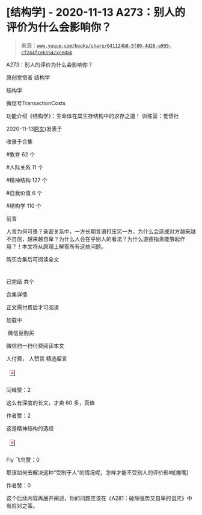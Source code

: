 # [结构学] - 2020-11-13 A273：别人的评价为什么会影响你？

> 来源：[`www.yuque.com/books/share/641124b8-5f80-4d26-a995-cf244fceb154/xcedab`](https://www.yuque.com/books/share/641124b8-5f80-4d26-a995-cf244fceb154/xcedab)



A273：别人的评价为什么会影响你？ 

原创觉悟者 结构学 

结构学 

微信号TransactionCosts 

功能介绍《结构学》：生命体在其生存结构中的求存之道！ 训练营：觉悟社 

2020-11-13[原文](https://mp.weixin.qq.com/s?__biz=MzIzMDYwOTM0Mg==&mid=2247484754&idx=1&sn=87cf58d44e4f35d017940c4224081c9b&chksm=e8b19d83dfc61495ba14319bbdc24f24d92ff79e09c4fb0f80da847ab5f95110b7b5b6f782cd#rd))发表于 

收录于合集 

#教育 62 个 

#人际关系 11 个 

#精神结构 127 个 

#自我价值 6 个 

#结构学 110 个 

前言 

人言为何可畏？亲密关系中，一方长期言语打压另一方，为什么会造成对方越来越不自信，越来越自卑？为什么人会在乎别人的看法？为什么道德指责能够起作用？！本文将从原理上解答所有这些问题。 

购买合集后可阅读全文 

# 

已完结 共个 

合集详情 

正文需付费后才可阅读 

加载中 

 微信豆购买 

微信扫一扫付费阅读本文 

人付费， 人赞赏 <ne-h3 id="ZhTYO" data-lake-id="ZhTYO"><ne-heading-ext><ne-heading-anchor></ne-heading-anchor><ne-heading-fold></ne-heading-fold></ne-heading-ext><ne-heading-content>精选留言</ne-heading-content></ne-h3> 

<ne-card data-card-name="image" data-card-type="inline" id="whS5c" data-event-boundary="card" style="color: rgb(51, 51, 51);">![](img/a7c4b85fc4929ad198670b852353b046.png)  

闫峰赞：2 

这么有深度的长文，才卖 60 多，真值 

作者赞：2 

这是精神结构的选段 

<ne-card data-card-name="image" data-card-type="inline" id="zZ9C8" data-event-boundary="card" style="color: rgb(51, 51, 51);">![](img/6adbb11e99f8011adc23f59ffaf2186e.png)  

Fly 飞鸟赞：0 

那该如何去解决这种“受制于人”的情况呢，怎样才能不受别人的评价影响[撇嘴] 

作者赞：0 

这个后续内容再展开阐述，你的问题应该在《A281：破除强势又自卑的诅咒》中有应对之策。</ne-card></ne-card>